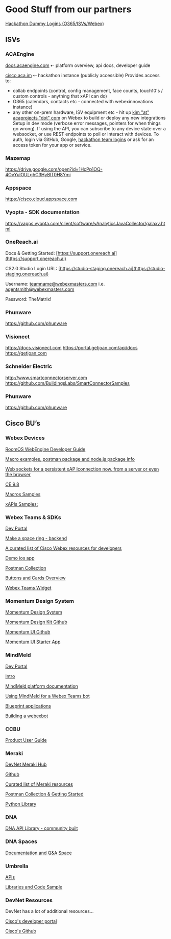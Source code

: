 # Good Stuff from our partners

[Hackathon Dummy Logins (O365/ISVs/Webex)](http://bit.ly/ss2019logins)


## ISVs

### ACAEngine
[docs.acaengine.com](https://docs.acaengine.com) ⇠ platform overview, api docs, developer guide

[cisco.aca.im](https://cisco.aca.im) ⇠ hackathon instance (publicly accessible)
Provides access to:
  - collab endpoints (control, config management, face counts, touch10's / custom controls - anything that xAPI can do)
  - O365 (calendars, contacts etc - connected with webexinnovations instance)
  - any other on-prem hardware, ISV equipment etc - hit up [kim "at" acaprojects "dot" com](mailto:kim@caprojects.com) on Webex to build or deploy any new integrations
Setup in dev mode (verbose error messages, pointers for when things go wrong). If using the API, you can subscribe to any device state over a websocket, or use REST endpoints to poll or interact with devices. To auth, login via GitHub, Google, [hackathon team logins](https://docs.google.com/spreadsheets/d/1WwHS6DnGVlCnZL8BIe9U3tpKLbFLZJ277Oiow-YUF7o/edit#gid=0) or ask for an access token for your app or service.

### Mazemap 
https://drive.google.com/open?id=1HcPp1OQ-4OvYulOULghC3HyBlT0H8Ymi

### Appspace
https://cisco.cloud.appspace.com

### Vyopta - SDK documentation
https://vapps.vyopta.com/client/software/vAnalyticsJavaCollector/galaxy.html

### OneReach.ai
Docs & Getting Started: [https://support.onereach.ai](https://support.onereach.ai)

CS2.0 Studio Login URL: [https://studio-staging.onereach.ai](https://studio-staging.onereach.ai)

Username: teamname@webexmasters.com i.e. agentsmith@webexmasters.com

Password: TheMatrix!

### Phunware
https://github.com/phunware

### Visionect
https://docs.visionect.com
https://portal.getjoan.com/api/docs
https://getjoan.com

### Schneider Electric
http://www.smartconnectorserver.com
https://github.com/BuildingsLabs/SmartConnectorSamples

### Phunware
https://github.com/phunware


## Cisco BU’s

### Webex Devices
[RoomOS WebEngine Developer Guide](http://bit.ly/ss2019devicesdocs)

[Macro examples, postman package and node.js package info](http://cs.co/roomdevices)

[Web sockets for a persistent xAP Iconnection now, from a server or even the browser](https://techzone.cisco.com/t5/New-Product-Introduction/CE-51024-RoomOS-CE9-7-0-xAPI-over-WebSockets/ta-p/1281746)

[CE 9.8](https://www.cisco.com/c/dam/en/us/td/docs/telepresence/endpoint/ce98/collaboration-endpoint-software-api-reference-guide-ce98.pdf)

[Macros Samples](https://github.com/CiscoDevNet/roomdevices-macros-samples)

[xAPIs Samples:](https://github.com/ObjectIsAdvantag/xapi-samples)


### Webex Teams & SDKs

[Dev Portal](https://developer.webex.com)

[Make a space ring - backend](https://github.com/webex/notify)

[A curated list of Cisco Webex resources for developers](https://github.com/CiscoDevNet/awesome-webex)

[Demo  ios app](https://talk2spark.com/heyWebex)

[Postman Collection](https://github.com/CiscoDevNet/postman-webex)

[Buttons and Cards Overview](https://developer.webex.com/docs/api/guides/cards)

[Webex Teams Widget](https://developer.webex.com/docs/widgets)


### Momentum Design System

[Momentum Design System](https://momentum.design)

[Momentum Design Kit Github](https://github.com/momentum-design/momentum-design-kit)

[Momentum UI Github](https://github.com/momentum-design/momentum-ui)

[Momentum UI Starter App](https://github.com/momentum-design/starter-react)


### MindMeld

[Dev Portal](https://devcenter.mindmeld.com)

[Intro](https://mindmeld.github.io/mindmeld/intro/introducing_mindmeld_workbench.html)

[MindMeld platform documentation](https://mindmeld.github.io/mindmeld/index.html)

[Using MindMeld for a Webex Teams bot](https://dmkravch.github.io/2018-06-27-mind-meld-webex-teams)

[Blueprint applications](https://mindmeld.github.io/mindmeld/blueprints/overview.html)

[Building a webexbot](https://mindmeld.com/integrations/webex_teams.html)


### CCBU
[Product User Guide](https://www.cisco.com/c/en/us/support/customer-collaboration/customer-journey-platform/products-user-guide-list.html)

### Meraki

[DevNet Meraki Hub](https://developer.cisco.com/meraki)

[Github](https://github.com/meraki/)

[Curated list of Meraki resources](https://github.com/CiscoDevNet/awesome-merakiapis)

[Postman Collection & Getting Started](https://developer.cisco.com/meraki/build/meraki-postman-collection-getting-started/)

[Python Library](https://pypi.org/project/meraki/)

### DNA 

[DNA API Library - community built](https://github.com/zapodeanu/Create_2019)

### DNA Spaces

[Documentation and Q&A Space](https://eurl.io/#rJuxXjC8B)

### Umbrella

[APIs](https://docs.umbrella.com/umbrella-api/docs/list-of-apis)

[Libraries and Code Sample](https://github.com/CiscoDevNet/cloud-security)

### DevNet Resources
DevNet has a lot of additional resources...

[Cisco's developer portal](https://developer.cisco.com/)

[Cisco's Github](http://cisco.github.io/)
